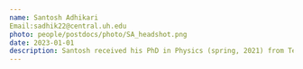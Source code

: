```yaml
---
name: Santosh Adhikari
Email:sadhik22@central.uh.edu
photo: people/postdocs/photo/SA_headshot.png
date: 2023-01-01
description: Santosh received his PhD in Physics (spring, 2021) from Temple University.
---
```

